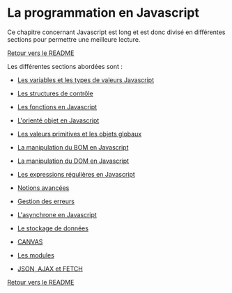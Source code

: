 # La programmation en Javascript 

Ce chapitre concernant Javascript est long et est donc divisé en différentes sections pour permettre une meilleure lecture. 

[Retour vers le README](https://github.com/CalcagnoLoic/aide_memoire/blob/main/README.md)

Les différentes sections abordées sont : 

* [Les variables et les types de valeurs Javascript](https://github.com/CalcagnoLoic/aide_memoire/blob/main/R%C3%A9pertoire/chapJS/var.md) 

* [Les structures de contrôle](https://github.com/CalcagnoLoic/aide_memoire/blob/main/R%C3%A9pertoire/chapJS/structure.md) 

* [Les fonctions en Javascript](https://github.com/CalcagnoLoic/aide_memoire/blob/main/R%C3%A9pertoire/chapJS/fonction.md) 

* [L'orienté objet en Javascript](https://github.com/CalcagnoLoic/aide_memoire/blob/main/R%C3%A9pertoire/chapJS/oo.md) 

* [Les valeurs primitives et les objets globaux](https://github.com/CalcagnoLoic/aide_memoire/blob/main/R%C3%A9pertoire/chapJS/primitives.md) 

* [La manipulation du BOM en Javascript](https://github.com/CalcagnoLoic/aide_memoire/blob/main/R%C3%A9pertoire/chapJS/bom.md) 

* [La manipulation du DOM en Javascript](https://github.com/CalcagnoLoic/aide_memoire/blob/main/R%C3%A9pertoire/chapJS/dom.md) 

* [Les expressions régulières en Javascript](https://github.com/CalcagnoLoic/aide_memoire/blob/main/R%C3%A9pertoire/chapJS/regex.md) 

* [Notions avancées](https://github.com/CalcagnoLoic/aide_memoire/blob/main/R%C3%A9pertoire/chapJS/avancee.md) 

* [Gestion des erreurs](https://github.com/CalcagnoLoic/aide_memoire/blob/main/R%C3%A9pertoire/chapJS/errors.md)

* [L'asynchrone en Javascript](https://github.com/CalcagnoLoic/aide_memoire/blob/main/R%C3%A9pertoire/chapJS/asynchrone.md) 

* [Le stockage de données](https://github.com/CalcagnoLoic/aide_memoire/blob/main/R%C3%A9pertoire/chapJS/stockage.md) 

* [CANVAS](https://github.com/CalcagnoLoic/aide_memoire/blob/main/R%C3%A9pertoire/chapJS/canvas.md) 

* [Les modules](https://github.com/CalcagnoLoic/aide_memoire/blob/main/R%C3%A9pertoire/chapJS/module.md) 

* [JSON, AJAX et FETCH](https://github.com/CalcagnoLoic/aide_memoire/blob/main/R%C3%A9pertoire/chapJS/json_ajax_fetch.md) 

[Retour vers le README](https://github.com/CalcagnoLoic/aide_memoire/blob/main/README.md)